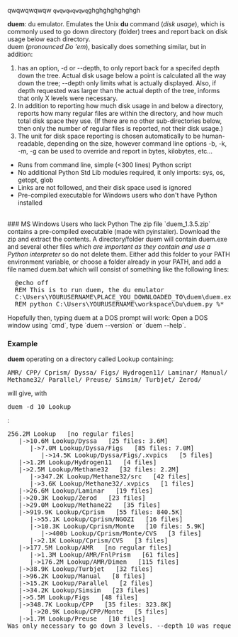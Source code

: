 qwqwqwqwqw `qwqwqwqwqwq`ghghghghghghgh

**duem**: du emulator. Emulates the Unix **du** command (*disk usage*), which is commonly used to go down directory (folder) trees and report back on disk usage below each directory.<br>
duem (*pronounced Do 'em*), basically does something similar, but in addition:
<ol>
  <li>has an option, -d or --depth, to only report back for a specifed depth down the tree. Actual disk usage below a point is calculated all the way down the tree; --depth only limits what is actually displayed. Also, if depth requested was larger than the actual depth of the tree, informs that only X levels were necessary.</li>
  <li>In addition to reporting how much disk usage in and below a directory, reports how many
regular files are within the directory, and how much total disk space they use. (If there are no
  other sub-directories below, then only the number of regular files is reported, not their disk usage.)</li>
  <li>The unit for disk space reporting is chosen automatically to be human-readable, depending on the size, however command line options -b, -k, -m, -g can be used to override and report in bytes, kilobytes, etc...</li>
</ol>
<ul>
  <li>Runs from command line, simple (<300 lines) Python script</li>
  <li>No additional Python Std Lib modules required, it only imports: sys, os, getopt, glob</li>
  <li>Links are not followed, and their disk space used is ignored</li>
  <li>Pre-compiled executable for Windows users who don't have Python installed</li>
</ul>
<br>
### MS Windows Users who lack Python
The zip file `duem_1.3.5.zip` contains a pre-compiled executable (<font size=-1>made with pyinstaller)</font>. Download the zip and extract the contents. A directory/folder <cour>duem</cour> will contain <cour>duem.exe</cour> and several other files <I>which are important as they contain and use a Python interpreter</I> so do not delete them. Either add this folder to your PATH environment variable, or choose a folder already in your PATH, and add a file named <cour>duem.bat</cour> which will consist of something like the following lines:
<pre>
  @echo off 
  REM This is to run duem, the du emulator
  C:\Users\YOURUSERNAME\PLACE_YOU_DOWNLOADED_TO\duem\duem.exe %*
  REM python C:\Users\YOURUSERNAME\workspace\Du\duem.py %*
</pre>
Hopefully then, typing <cour>duem</cour> at a DOS prompt will work: Open a DOS window using `cmd`, type `duem --version` or `duem --help`.

### Example
**duem** operating on a directory called <cour>Lookup</cour> containing:
<pre>
AMR/ CPP/ Cprism/ Dyssa/ Figs/ Hydrogen11/ Laminar/ Manual/ Methane22/
Methane32/ Parallel/ Preuse/ Simsim/ Turbjet/ Zerod/
</pre>
will give, with <pre>duem -d 10 Lookup</pre>:
<pre>
256.2M Lookup   [no regular files]
   |->10.6M Lookup/Dyssa   [25 files: 3.6M]
      |->7.0M Lookup/Dyssa/Figs   [85 files: 7.0M]
         |->14.5K Lookup/Dyssa/Figs/.xvpics   [5 files]
   |->1.2M Lookup/Hydrogen11   [4 files]
   |->2.5M Lookup/Methane32   [32 files: 2.2M]
      |->347.2K Lookup/Methane32/src   [42 files]
      |->3.6K Lookup/Methane32/.xvpics   [1 files]
   |->26.6M Lookup/Laminar   [19 files]
   |->20.3K Lookup/Zerod   [23 files]
   |->29.0M Lookup/Methane22   [35 files]
   |->919.9K Lookup/Cprism   [55 files: 840.5K]
      |->55.1K Lookup/Cprism/NGOZI   [16 files]
      |->10.3K Lookup/Cprism/Monte   [10 files: 5.9K]
         |->400b Lookup/Cprism/Monte/CVS   [3 files]
      |->2.1K Lookup/Cprism/CVS   [3 files]
   |->177.5M Lookup/AMR   [no regular files]
      |->1.3M Lookup/AMR/FnlPrism   [61 files]
      |->176.2M Lookup/AMR/Dimen   [115 files]
   |->38.9K Lookup/Turbjet   [32 files]
   |->96.2K Lookup/Manual   [8 files]
   |->15.2K Lookup/Parallel   [2 files]
   |->34.2K Lookup/Simsim   [23 files]
   |->5.5M Lookup/Figs   [48 files]
   |->348.7K Lookup/CPP   [35 files: 323.8K]
      |->20.9K Lookup/CPP/Monte   [5 files]
   |->1.7M Lookup/Preuse   [10 files]
Was only necessary to go down 3 levels. --depth 10 was requested.
</pre>
